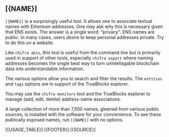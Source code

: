 ## [{NAME}]

`[{NAME}]` is a surprisingly useful tool. It allows one to associate textual names with Ethereum addresses. One may ask why this is necessary given that ENS exists. The answer is a single word: "privacy". ENS names are public. In many cases, users desire to keep personal addresses private. Try to do this on a website.

Like `chifra abis`, this tool is useful from the command line but is primarily used in support of other tools, especially `chifra export` where naming addresses becomes the single best way to turn unintellagable blockchain data into understandable information.

The various options allow you to search and filter the results. The `entities` and `tags` options are in support of the TrueBlocks explorer.

You may use the `chifra monitors` tool and the TrueBlocks explorer to manage (add, edit, delete) address-name associations.

A large collection of more than 7,500 names, gleened from various public sources, is installed with the software for your convienience. To see these publically exposed names, run `[{NAME}]` with no options.

[{USAGE_TABLE}]
[{FOOTER}]
[{SOURCE}]
